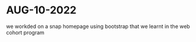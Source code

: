# AUG-10-2022

we workded on a snap homepage using bootstrap that we learnt in the web cohort program

